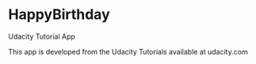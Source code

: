 # HappyBirthday
Udacity Tutorial App


This app is developed from the Udacity Tutorials available at udacity.com
